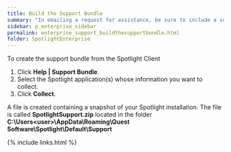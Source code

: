 ```yaml
---
title: Build the Support Bundle
summary: "In emailing a request for assistance, be sure to include a support bundle."
sidebar: p_enterprise_sidebar
permalink: enterprise_support_buildthesupportbundle.html
folder: SpotlightEnterprise
---
```



To create the support bundle from the Spotlight Client
1. Click **Help \| Support Bundle**.
2. Select the Spotlight application(s) whose information you want to collect.
3. Click **Collect**.

A file is created containing a snapshot of your Spotlight installation. The file is called **SpotlightSupport.zip** located in the folder **C:\Users\<user>\AppData\Roaming\Quest Software\Spotlight\Default\Support**



{% include links.html %}
